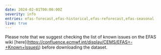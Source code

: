 ```yaml
---
date: 2024-02-01T00:00:00Z
severity: info
entries: efas-forecast,efas-historical,efas-reforecast,efas-seasonal
live: true
---
```


Please note that we suggest checking the list of known issues on the EFAS wiki
[here](https://confluence.ecmwf.int/display/CEMS/EFAS+-+Known+Issues\)
before downloading the dataset.
